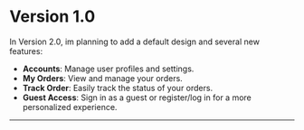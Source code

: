 # Version 1.0



In Version 2.0, im planning to add a default design and several new features:

- **Accounts**: Manage user profiles and settings.
- **My Orders**: View and manage your orders.
- **Track Order**: Easily track the status of your orders.
- **Guest Access**: Sign in as a guest or register/log in for a more personalized experience.

---
